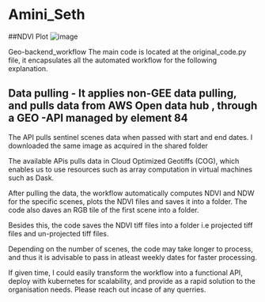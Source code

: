 # Amini_Seth
##NDVI Plot
![image](https://github.com/sethgis/Amini_Seth/assets/50513411/67048f4c-111d-4672-b38d-f9beb5481adf)

Geo-backend_workflow
The main code is located at the original_code.py file, it encapsulates all the automated workflow for the following explanation.
## Data pulling - It applies non-GEE data pulling, and pulls data from AWS Open data hub , through a GEO -API managed by element 84
The API pulls sentinel scenes data when passed with start and end dates. I downloaded the same image as acquired in the shared folder

The available APis pulls data in Cloud Optimized Geotiffs (COG), which enables us to use resources such as array computation in virtual machines such as Dask.

After pulling the data, the workflow automatically computes NDVI and NDW for the specific scenes, plots the NDVI files and saves it into a folder.
The code also daves an RGB tile of the first scene into a folder.

Besides this, the code saves the NDVI tiff files into a folder i.e projected tiff files and un-projected tiff files.

Depending on the number of scenes, the code may take longer to process, and thus it is advisable to pass in atleast weekly dates for faster processing.

If given time, I could easily transform the workflow into a functional API, deploy with kubernetes for scalability, and provide as a rapid solution to the organisation 
needs. Please reach out incase of any querries.

